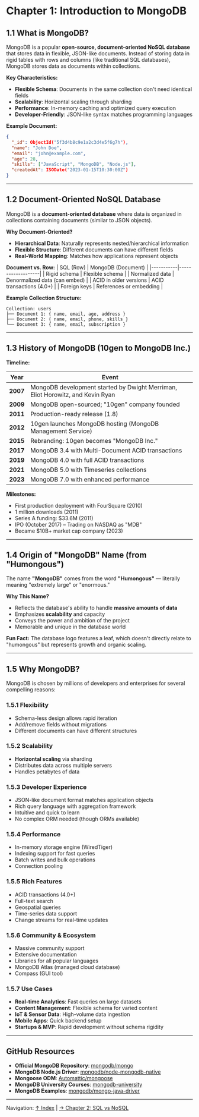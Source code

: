 # Chapter 1: Introduction to MongoDB

## 1.1 What is MongoDB?

MongoDB is a popular **open-source, document-oriented NoSQL database** that stores data in flexible, JSON-like documents. Instead of storing data in rigid tables with rows and columns (like traditional SQL databases), MongoDB stores data as documents within collections.

**Key Characteristics:**
- **Flexible Schema**: Documents in the same collection don't need identical fields
- **Scalability**: Horizontal scaling through sharding
- **Performance**: In-memory caching and optimized query execution
- **Developer-Friendly**: JSON-like syntax matches programming languages

**Example Document:**
```json
{
  "_id": ObjectId("5f3d4b8c9e1a2c3d4e5f6g7h"),
  "name": "John Doe",
  "email": "john@example.com",
  "age": 28,
  "skills": ["JavaScript", "MongoDB", "Node.js"],
  "createdAt": ISODate("2023-01-15T10:30:00Z")
}
```

---

## 1.2 Document-Oriented NoSQL Database

MongoDB is a **document-oriented database** where data is organized in collections containing documents (similar to JSON objects).

**Why Document-Oriented?**
- **Hierarchical Data**: Naturally represents nested/hierarchical information
- **Flexible Structure**: Different documents can have different fields
- **Real-World Mapping**: Matches how applications represent objects

**Document vs. Row:**
| SQL (Row) | MongoDB (Document) |
|-----------|-------------------|
| Rigid schema | Flexible schema |
| Normalized data | Denormalized data (can embed) |
| ACID in older versions | ACID transactions (4.0+) |
| Foreign keys | References or embedding |

**Example Collection Structure:**
```
Collection: users
├── Document 1: { name, email, age, address }
├── Document 2: { name, email, phone, skills }
└── Document 3: { name, email, subscription }
```

---

## 1.3 History of MongoDB (10gen to MongoDB Inc.)

**Timeline:**

| Year | Event |
|------|-------|
| **2007** | MongoDB development started by Dwight Merriman, Eliot Horowitz, and Kevin Ryan |
| **2009** | MongoDB open-sourced; "10gen" company founded |
| **2011** | Production-ready release (1.8) |
| **2012** | 10gen launches MongoDB hosting (MongoDB Management Service) |
| **2015** | Rebranding: 10gen becomes "MongoDB Inc." |
| **2017** | MongoDB 3.4 with Multi-Document ACID transactions |
| **2019** | MongoDB 4.0 with full ACID transactions |
| **2021** | MongoDB 5.0 with Timeseries collections |
| **2023** | MongoDB 7.0 with enhanced performance |

**Milestones:**
- First production deployment with FourSquare (2010)
- 1 million downloads (2011)
- Series A funding: $33.6M (2011)
- IPO (October 2017) – Trading on NASDAQ as "MDB"
- Became $10B+ market cap company (2023)

---

## 1.4 Origin of "MongoDB" Name (from "Humongous")

The name **"MongoDB"** comes from the word **"Humongous"** — literally meaning "extremely large" or "enormous."

**Why This Name?**
- Reflects the database's ability to handle **massive amounts of data**
- Emphasizes **scalability** and capacity
- Conveys the power and ambition of the project
- Memorable and unique in the database world

**Fun Fact:** The database logo features a leaf, which doesn't directly relate to "humongous" but represents growth and organic scaling.

---

## 1.5 Why MongoDB?

MongoDB is chosen by millions of developers and enterprises for several compelling reasons:

### **1.5.1 Flexibility**
- Schema-less design allows rapid iteration
- Add/remove fields without migrations
- Different documents can have different structures

### **1.5.2 Scalability**
- **Horizontal scaling** via sharding
- Distributes data across multiple servers
- Handles petabytes of data

### **1.5.3 Developer Experience**
- JSON-like document format matches application objects
- Rich query language with aggregation framework
- Intuitive and quick to learn
- No complex ORM needed (though ORMs available)

### **1.5.4 Performance**
- In-memory storage engine (WiredTiger)
- Indexing support for fast queries
- Batch writes and bulk operations
- Connection pooling

### **1.5.5 Rich Features**
- ACID transactions (4.0+)
- Full-text search
- Geospatial queries
- Time-series data support
- Change streams for real-time updates

### **1.5.6 Community & Ecosystem**
- Massive community support
- Extensive documentation
- Libraries for all popular languages
- MongoDB Atlas (managed cloud database)
- Compass (GUI tool)

### **1.5.7 Use Cases**
- **Real-time Analytics**: Fast queries on large datasets
- **Content Management**: Flexible schema for varied content
- **IoT & Sensor Data**: High-volume data ingestion
- **Mobile Apps**: Quick backend setup
- **Startups & MVP**: Rapid development without schema rigidity

---

## GitHub Resources

- **Official MongoDB Repository**: [mongodb/mongo](https://github.com/mongodb/mongo)
- **MongoDB Node.js Driver**: [mongodb/node-mongodb-native](https://github.com/mongodb/node-mongodb-native)
- **Mongoose ODM**: [Automattic/mongoose](https://github.com/Automattic/mongoose)
- **MongoDB University Courses**: [mongodb-university](https://github.com/mongodb-university)
- **MongoDB Examples**: [mongodb/mongo-java-driver](https://github.com/mongodb/mongo-java-driver)

---

Navigation: [↑ Index](../../index.md) | [→ Chapter 2: SQL vs NoSQL](../ch02-sql-vs-nosql/README.md)
